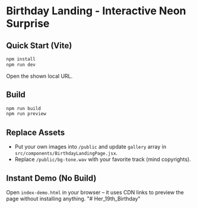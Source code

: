 # Birthday Landing - Interactive Neon Surprise

## Quick Start (Vite)
```bash
npm install
npm run dev
```
Open the shown local URL.

## Build
```bash
npm run build
npm run preview
```

## Replace Assets
- Put your own images into `/public` and update `gallery` array in `src/components/BirthdayLandingPage.jsx`.
- Replace `/public/bg-tone.wav` with your favorite track (mind copyrights).

## Instant Demo (No Build)
Open `index-demo.html` in your browser – it uses CDN links to preview the page without installing anything.
"# Her_19th_Birthday" 
